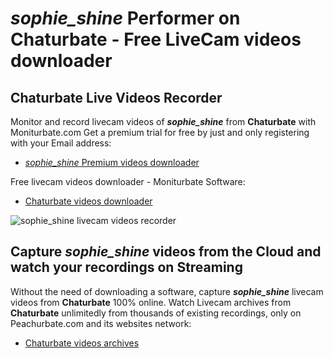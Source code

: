# _sophie_shine_ Performer on Chaturbate - Free LiveCam videos downloader

## Chaturbate Live Videos Recorder

Monitor and record livecam videos of **_sophie_shine_** from **Chaturbate** with Moniturbate.com
Get a premium trial for free by just and only registering with your Email address:
* [_sophie_shine_ Premium videos downloader](https://moniturbate.com/request-demo-licence-key.html)

Free livecam videos downloader - Moniturbate Software:
* [Chaturbate videos downloader](https://moniturbate.com/moniturbate-download-software.html)

![_sophie_shine_ livecam videos recorder](https://peachurnet.com/templates/moniturbate-software.png)


## Capture _sophie_shine_ videos from the Cloud and watch your recordings on Streaming

Without the need of downloading a software, capture **_sophie_shine_** livecam videos from **Chaturbate** 100% online.
Watch Livecam archives from **Chaturbate** unlimitedly from thousands of existing recordings, only on Peachurbate.com and its websites network:
* [Chaturbate videos archives](https://peachurnet.com/)